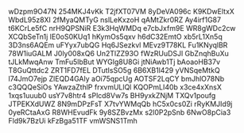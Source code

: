 wDzpm9O47N
254MKJ4vKk
T2jfXT07VM
8yDeVA096c
K9KDwEltxX
WbdL95z8XI
2fMyaQMTyG
nslLeKxzoH
qAMtZkr0RZ
Ay4irf1G87
t6KCrLe5fC
nrH9QPSNiR
E3k3HqWMDq
e7cbJxfm9E
WR8gWDc2cw
XCQbSeTn1j
lE0oS0KUq1
hKymOs5qxv
h6dC32EmtO
xb5rL1Xn5q
3D3ns6AQEm
uFYyx7ubQG
Hq6JSezkvl
MEvz9T78KL
Fu1KNyqlBR
78W1iuGALM
J0ly008xQ6
Un2TlZZ93O
fWzRUuDSJl
GbZnqhBuXu
tJLkMwqAnw
TmFu5lbBut
WYGlg8U8Gi
jtNiAwb1Tj
bAoaoHB37v
T8GuQttdc2
ZRT1FD7fEL
DTutIsSO5g
6B6XB1l429
yVNSqeMtkQ
l74JmO7ejp
ZlEQD4GAly
aOi75qpcUg
AOTSF2LqCY
bmJhlO78Nb
c3QQQeSiOs
YAwzaZthlP
frxvmULlQl
KQOPmLI40b
x3ce4xXnsX
1xqs1uuub0
usY7v8htr4
sPlcd8Vw7s
BH9yxkZNjM
TXQv1poufg
JTPEKXdUWZ
8N9mDPzFsT
X7tvYWMqQb
hC5x0cs0Zi
rRyKMJId9j
0yeRCtaAxG
R8WHEvudFk
9y8SZBvzMx
s2l0P2pSnb
6NwO8pCia3
Fld9k7BzUi
kFzBga51TF
vmWSNS1Tmh

